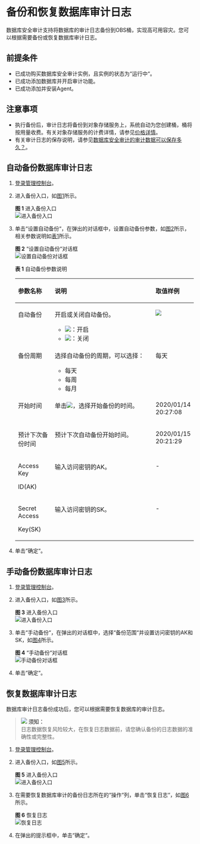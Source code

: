 # 备份和恢复数据库审计日志<a name="ZH-CN_TOPIC_0145057228"></a>

数据库安全审计支持将数据库的审计日志备份到OBS桶，实现高可用容灾。您可以根据需要备份或恢复数据库审计日志。

## 前提条件<a name="section441811405410"></a>

-   已成功购买数据库安全审计实例，且实例的状态为“运行中“。
-   已成功添加数据库并开启审计功能。
-   已成功添加并安装Agent。

## 注意事项<a name="section15605175411114"></a>

-   执行备份后，审计日志将备份到对象存储服务上，系统自动为您创建桶，桶将按用量收费。有关对象存储服务的计费详情，请参见[价格详情](https://www.huaweicloud.com/pricing.html#/obs)。
-   有关审计日志的保存说明，请参见[数据库安全审计的审计数据可以保存多久？](https://support.huaweicloud.com/dbss_faq/dbss_01_0225.html)。

## 自动备份数据库审计日志<a name="section17436135119537"></a>

1.  [登录管理控制台](https://console.huaweicloud.com/)。
2.  进入备份入口，如[图1](#fig61991836131419)所示。

    **图 1**  进入备份入口<a name="fig61991836131419"></a>  
    ![](figures/进入备份入口.png "进入备份入口")

3.  单击“设置自动备份“，在弹出的对话框中，设置自动备份参数，如[图2](#fig559320113012)所示，相关参数说明如[表1](#table18602206309)所示。

    **图 2** “设置自动备份“对话框<a name="fig559320113012"></a>  
    ![](figures/设置自动备份对话框.png "设置自动备份对话框")

    **表 1**  自动备份参数说明

    <a name="table18602206309"></a>
    <table><thead align="left"><tr id="row66082019309"><th class="cellrowborder" valign="top" width="21%" id="mcps1.2.4.1.1"><p id="p1660112023010"><a name="p1660112023010"></a><a name="p1660112023010"></a>参数名称</p>
    </th>
    <th class="cellrowborder" valign="top" width="61%" id="mcps1.2.4.1.2"><p id="p166014209304"><a name="p166014209304"></a><a name="p166014209304"></a>说明</p>
    </th>
    <th class="cellrowborder" valign="top" width="18%" id="mcps1.2.4.1.3"><p id="p360162012309"><a name="p360162012309"></a><a name="p360162012309"></a>取值样例</p>
    </th>
    </tr>
    </thead>
    <tbody><tr id="row1260620173019"><td class="cellrowborder" valign="top" width="21%" headers="mcps1.2.4.1.1 "><p id="p46002063014"><a name="p46002063014"></a><a name="p46002063014"></a>自动备份</p>
    </td>
    <td class="cellrowborder" valign="top" width="61%" headers="mcps1.2.4.1.2 "><p id="p46012053012"><a name="p46012053012"></a><a name="p46012053012"></a>开启或关闭自动备份。</p>
    <a name="ul96017208301"></a><a name="ul96017208301"></a><ul id="ul96017208301"><li><a name="zh-cn_topic_0145057227_image198091513182811"></a><a name="zh-cn_topic_0145057227_image198091513182811"></a><span><img id="zh-cn_topic_0145057227_image198091513182811" src="figures/icon-open.png"></span>：开启</li><li><a name="zh-cn_topic_0145057227_image1387154372817"></a><a name="zh-cn_topic_0145057227_image1387154372817"></a><span><img id="zh-cn_topic_0145057227_image1387154372817" src="figures/icon-close.png"></span>：关闭</li></ul>
    </td>
    <td class="cellrowborder" valign="top" width="18%" headers="mcps1.2.4.1.3 "><p id="p96011202300"><a name="p96011202300"></a><a name="p96011202300"></a><a name="image946067144013"></a><a name="image946067144013"></a><span><img id="image946067144013" src="figures/icon-open.png"></span></p>
    </td>
    </tr>
    <tr id="row16601020103014"><td class="cellrowborder" valign="top" width="21%" headers="mcps1.2.4.1.1 "><p id="p18601320153018"><a name="p18601320153018"></a><a name="p18601320153018"></a>备份周期</p>
    </td>
    <td class="cellrowborder" valign="top" width="61%" headers="mcps1.2.4.1.2 "><p id="p460102073014"><a name="p460102073014"></a><a name="p460102073014"></a>选择自动备份的周期，可以选择：</p>
    <a name="ul1660142053017"></a><a name="ul1660142053017"></a><ul id="ul1660142053017"><li>每天</li><li>每周</li><li>每月</li></ul>
    </td>
    <td class="cellrowborder" valign="top" width="18%" headers="mcps1.2.4.1.3 "><p id="p126132073010"><a name="p126132073010"></a><a name="p126132073010"></a>每天</p>
    </td>
    </tr>
    <tr id="row1661192012301"><td class="cellrowborder" valign="top" width="21%" headers="mcps1.2.4.1.1 "><p id="p561920143020"><a name="p561920143020"></a><a name="p561920143020"></a>开始时间</p>
    </td>
    <td class="cellrowborder" valign="top" width="61%" headers="mcps1.2.4.1.2 "><p id="p86118201301"><a name="p86118201301"></a><a name="p86118201301"></a>单击<a name="image1197111784111"></a><a name="image1197111784111"></a><span><img id="image1197111784111" src="figures/icon-calendar.png"></span>，选择开始备份的时间。</p>
    </td>
    <td class="cellrowborder" valign="top" width="18%" headers="mcps1.2.4.1.3 "><p id="p061112018304"><a name="p061112018304"></a><a name="p061112018304"></a>2020/01/14 20:27:08</p>
    </td>
    </tr>
    <tr id="row196114205301"><td class="cellrowborder" valign="top" width="21%" headers="mcps1.2.4.1.1 "><p id="p161720193013"><a name="p161720193013"></a><a name="p161720193013"></a>预计下次备份时间</p>
    </td>
    <td class="cellrowborder" valign="top" width="61%" headers="mcps1.2.4.1.2 "><p id="p961182019301"><a name="p961182019301"></a><a name="p961182019301"></a>预计下次自动备份开始时间。</p>
    </td>
    <td class="cellrowborder" valign="top" width="18%" headers="mcps1.2.4.1.3 "><p id="p20611320133017"><a name="p20611320133017"></a><a name="p20611320133017"></a>2020/01/15 20:21:29</p>
    </td>
    </tr>
    <tr id="row44920431616"><td class="cellrowborder" valign="top" width="21%" headers="mcps1.2.4.1.1 "><p id="p7654183831818"><a name="p7654183831818"></a><a name="p7654183831818"></a>Access Key</p>
    <p id="p4654203881811"><a name="p4654203881811"></a><a name="p4654203881811"></a>ID(AK)</p>
    </td>
    <td class="cellrowborder" valign="top" width="61%" headers="mcps1.2.4.1.2 "><p id="p670833819181"><a name="p670833819181"></a><a name="p670833819181"></a>输入访问密钥的AK。</p>
    </td>
    <td class="cellrowborder" valign="top" width="18%" headers="mcps1.2.4.1.3 "><p id="p1249214410167"><a name="p1249214410167"></a><a name="p1249214410167"></a>-</p>
    </td>
    </tr>
    <tr id="row83471819168"><td class="cellrowborder" valign="top" width="21%" headers="mcps1.2.4.1.1 "><p id="p558361181914"><a name="p558361181914"></a><a name="p558361181914"></a>Secret Access</p>
    <p id="p2058351181919"><a name="p2058351181919"></a><a name="p2058351181919"></a>Key(SK)</p>
    </td>
    <td class="cellrowborder" valign="top" width="61%" headers="mcps1.2.4.1.2 "><p id="p1734851181619"><a name="p1734851181619"></a><a name="p1734851181619"></a>输入访问密钥的SK。</p>
    </td>
    <td class="cellrowborder" valign="top" width="18%" headers="mcps1.2.4.1.3 "><p id="p173487161611"><a name="p173487161611"></a><a name="p173487161611"></a>-</p>
    </td>
    </tr>
    </tbody>
    </table>

4.  单击“确定“。

## 手动备份数据库审计日志<a name="section15674104617169"></a>

1.  [登录管理控制台](https://console.huaweicloud.com/)。
2.  进入备份入口，如[图3](#zh-cn_topic_0145057228_fig61991836131419)所示。

    **图 3**  进入备份入口<a name="zh-cn_topic_0145057228_fig61991836131419"></a>  
    ![](figures/进入备份入口.png "进入备份入口")

3.  单击“手动备份“，在弹出的对话框中，选择“备份范围“并设置访问密钥的AK和SK，如[图4](#fig14575161415425)所示。

    **图 4** “手动备份“对话框<a name="fig14575161415425"></a>  
    ![](figures/手动备份对话框.png "手动备份对话框")

4.  单击“确定“。

## 恢复数据库审计日志<a name="section66781014125310"></a>

数据库审计日志备份成功后，您可以根据需要恢复数据库的审计日志。

>![](public_sys-resources/icon-notice.gif) **须知：**   
>日志数据恢复风险较大，在恢复日志数据前，请您确认备份的日志数据的准确性或完整性。  

1.  [登录管理控制台](https://console.huaweicloud.com/)。
2.  进入备份入口，如[图5](#zh-cn_topic_0145057228_fig61991836131419_1)所示。

    **图 5**  进入备份入口<a name="zh-cn_topic_0145057228_fig61991836131419_1"></a>  
    ![](figures/进入备份入口.png "进入备份入口")

3.  在需要恢复数据库审计的备份日志所在的“操作“列，单击“恢复日志“，如[图6](#fig249072014143)所示。

    **图 6**  恢复日志<a name="fig249072014143"></a>  
    ![](figures/恢复日志.png "恢复日志")

4.  在弹出的提示框中，单击“确定“。

